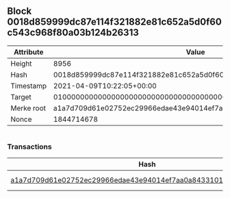 ## Block 0018d859999dc87e114f321882e81c652a5d0f60c543c968f80a03b124b26313

Attribute | Value
--- | ---
Height | 8956
Hash | 0018d859999dc87e114f321882e81c652a5d0f60c543c968f80a03b124b26313
Timestamp | 2021-04-09T10:22:05+00:00
Target | 0100000000000000000000000000000000000000000000000000000000000000
Merke root | a1a7d709d61e02752ec29966edae43e94014ef7aa0a8433101658c4380053ae7
Nonce | 1844714678

```

```

### Transactions

Hash | Amount
--- | ---
[a1a7d709d61e02752ec29966edae43e94014ef7aa0a8433101658c4380053ae7](a1a7d709d61e02752ec29966edae43e94014ef7aa0a8433101658c4380053ae7.md) | 10.00000000 SKEPTI 
